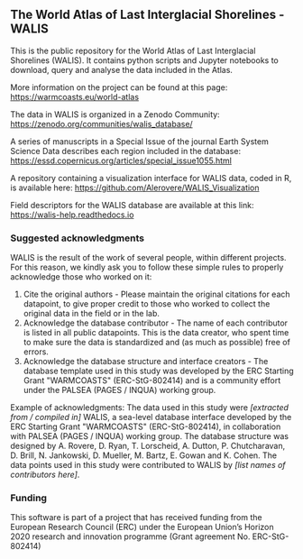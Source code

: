 ## The World Atlas of Last Interglacial Shorelines - WALIS

This is the public repository for the World Atlas of Last Interglacial Shorelines (WALIS). It contains python scripts and Jupyter notebooks to download, query and analyse the data included in the Atlas.

More information on the project can be found at this page: https://warmcoasts.eu/world-atlas

The data in WALIS is organized in a Zenodo Community: https://zenodo.org/communities/walis_database/

A series of manuscripts in a Special Issue of the journal Earth System Science Data describes each region included in the database: https://essd.copernicus.org/articles/special_issue1055.html

A repository containing a visualization interface for WALIS data, coded in R, is available here: https://github.com/Alerovere/WALIS_Visualization

Field descriptors for the WALIS database are available at this link: https://walis-help.readthedocs.io

### Suggested acknowledgments
WALIS is the result of the work of several people, within different projects. For this reason, we kindly ask you to follow these simple rules to properly acknowledge those who worked on it:

1. Cite the original authors - Please maintain the original citations for each datapoint, to give proper credit to those who worked to collect the original data in the field or in the lab.
2. Acknowledge the database contributor - The name of each contributor is listed in all public datapoints. This is the data creator, who spent time to make sure the data is standardized and (as much as possible) free of errors.
3. Acknowledge the database structure and interface creators - The database template used in this study was developed by the ERC Starting Grant "WARMCOASTS" (ERC-StG-802414) and is a community effort under the PALSEA (PAGES / INQUA) working group.

Example of acknowledgments: The data used in this study were *[extracted from / compiled in]* WALIS, a sea-level database interface developed by the ERC Starting Grant "WARMCOASTS" (ERC-StG-802414), in collaboration with PALSEA (PAGES / INQUA) working group. The database structure was designed by A. Rovere, D. Ryan, T. Lorscheid, A. Dutton, P. Chutcharavan, D. Brill, N. Jankowski, D. Mueller, M. Bartz, E. Gowan and K. Cohen. The data points used in this study were contributed to WALIS by *[list names of contributors here]*.

### Funding
This software is part of a project that has received funding from the European Research Council (ERC) under the European Union’s Horizon 2020 research and innovation programme (Grant agreement No. ERC-StG-802414)


